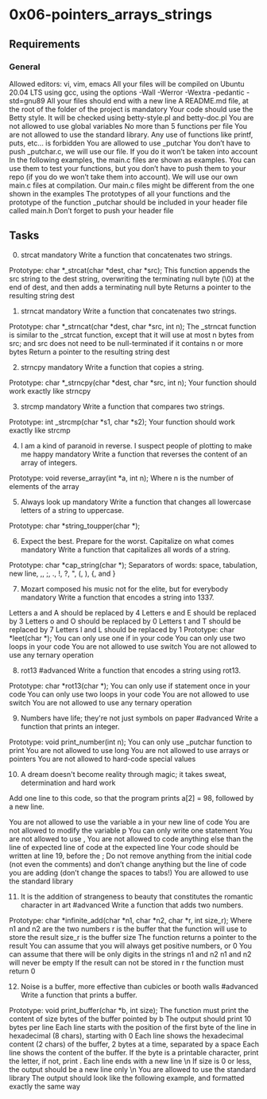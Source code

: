 # 0x06-pointers_arrays_strings

## Requirements

### General
Allowed editors: vi, vim, emacs
All your files will be compiled on Ubuntu 20.04 LTS using gcc, using the options -Wall -Werror -Wextra -pedantic -std=gnu89
All your files should end with a new line
A README.md file, at the root of the folder of the project is mandatory
Your code should use the Betty style. It will be checked using betty-style.pl and betty-doc.pl
You are not allowed to use global variables
No more than 5 functions per file
You are not allowed to use the standard library. Any use of functions like printf, puts, etc… is forbidden
You are allowed to use _putchar
You don’t have to push _putchar.c, we will use our file. If you do it won’t be taken into account
In the following examples, the main.c files are shown as examples. You can use them to test your functions, but you don’t have to push them to your repo (if you do we won’t take them into account). We will use our own main.c files at compilation. Our main.c files might be different from the one shown in the examples
The prototypes of all your functions and the prototype of the function _putchar should be included in your header file called main.h
Don’t forget to push your header file


## Tasks

0. strcat
mandatory
Write a function that concatenates two strings.

Prototype: char *_strcat(char *dest, char *src);
This function appends the src string to the dest string, overwriting the terminating null byte (\0) at the end of dest, and then adds a terminating null byte
Returns a pointer to the resulting string dest

1. strncat
mandatory
Write a function that concatenates two strings.

Prototype: char *_strncat(char *dest, char *src, int n);
The _strncat function is similar to the _strcat function, except that
it will use at most n bytes from src; and
src does not need to be null-terminated if it contains n or more bytes
Return a pointer to the resulting string dest


2. strncpy
mandatory
Write a function that copies a string.

Prototype: char *_strncpy(char *dest, char *src, int n);
Your function should work exactly like strncpy


3. strcmp
mandatory
Write a function that compares two strings.

Prototype: int _strcmp(char *s1, char *s2);
Your function should work exactly like strcmp

4. I am a kind of paranoid in reverse. I suspect people of plotting to make me happy
mandatory
Write a function that reverses the content of an array of integers.

Prototype: void reverse_array(int *a, int n);
Where n is the number of elements of the array


5. Always look up
mandatory
Write a function that changes all lowercase letters of a string to uppercase.

Prototype: char *string_toupper(char *);

6. Expect the best. Prepare for the worst. Capitalize on what comes
mandatory
Write a function that capitalizes all words of a string.

Prototype: char *cap_string(char *);
Separators of words: space, tabulation, new line, ,, ;, ., !, ?, ", (, ), {, and }


7. Mozart composed his music not for the elite, but for everybody
mandatory
Write a function that encodes a string into 1337.

Letters a and A should be replaced by 4
Letters e and E should be replaced by 3
Letters o and O should be replaced by 0
Letters t and T should be replaced by 7
Letters l and L should be replaced by 1
Prototype: char *leet(char *);
You can only use one if in your code
You can only use two loops in your code
You are not allowed to use switch
You are not allowed to use any ternary operation


8. rot13
#advanced
Write a function that encodes a string using rot13.

Prototype: char *rot13(char *);
You can only use if statement once in your code
You can only use two loops in your code
You are not allowed to use switch
You are not allowed to use any ternary operation


9. Numbers have life; they're not just symbols on paper
#advanced
Write a function that prints an integer.

Prototype: void print_number(int n);
You can only use _putchar function to print
You are not allowed to use long
You are not allowed to use arrays or pointers
You are not allowed to hard-code special values



10. A dream doesn't become reality through magic; it takes sweat, determination and hard work

Add one line to this code, so that the program prints a[2] = 98, followed by a new line.

You are not allowed to use the variable a in your new line of code
You are not allowed to modify the variable p
You can only write one statement
You are not allowed to use ,
You are not allowed to code anything else than the line of expected line of code at the expected line
Your code should be written at line 19, before the ;
Do not remove anything from the initial code (not even the comments)
and don’t change anything but the line of code you are adding (don’t change the spaces to tabs!)
You are allowed to use the standard library


11. It is the addition of strangeness to beauty that constitutes the romantic character in art
#advanced
Write a function that adds two numbers.

Prototype: char *infinite_add(char *n1, char *n2, char *r, int size_r);
Where n1 and n2 are the two numbers
r is the buffer that the function will use to store the result
size_r is the buffer size
The function returns a pointer to the result
You can assume that you will always get positive numbers, or 0
You can assume that there will be only digits in the strings n1 and n2
n1 and n2 will never be empty
If the result can not be stored in r the function must return 0

12. Noise is a buffer, more effective than cubicles or booth walls
#advanced
Write a function that prints a buffer.

Prototype: void print_buffer(char *b, int size);
The function must print the content of size bytes of the buffer pointed by b
The output should print 10 bytes per line
Each line starts with the position of the first byte of the line in hexadecimal (8 chars), starting with 0
Each line shows the hexadecimal content (2 chars) of the buffer, 2 bytes at a time, separated by a space
Each line shows the content of the buffer. If the byte is a printable character, print the letter, if not, print .
Each line ends with a new line \n
If size is 0 or less, the output should be a new line only \n
You are allowed to use the standard library
The output should look like the following example, and formatted exactly the same way

